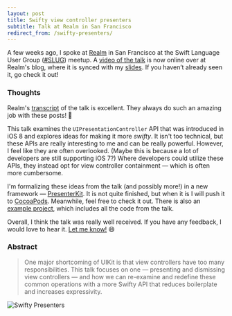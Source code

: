 ```yaml
---
layout: post
title: Swifty view controller presenters
subtitle: Talk at Realm in San Francisco
redirect_from: /swifty-presenters/
---
```


A few weeks ago, I spoke at [Realm](https://realm.io) in San Francisco at the Swift Language User Group ([#SLUG](https://www.meetup.com/swift-language/events/227833264/)) meetup. A [video of the talk](https://realm.io/news/slug-jesse-squires-swifty-view-controller-presenters/) is now online over at Realm's blog, where it is synced with my [slides](https://speakerdeck.com/jessesquires/swifty-view-controller-presenters). If you haven’t already seen it, go check it out!

<!--excerpt-->

### Thoughts

Realm's [transcript](https://realm.io/news/slug-jesse-squires-swifty-view-controller-presenters/) of the talk is excellent. They always do such an amazing job with these posts! 🙌

This talk examines the `UIPresentationController` API that was introduced in iOS 8 and explores ideas for making it more *swifty*. It isn't too technical, but these APIs are really interesting to me and can be really powerful. However, I feel like they are often overlooked. (Maybe this is because a lot of developers are still supporting iOS 7?) Where developers could utilize these APIs, they instead opt for view controller containment &mdash; which is often more cumbersome.

I'm formalizing these ideas from the talk (and possibly more!) in a new framework &mdash; [PresenterKit](https://github.com/jessesquires/PresenterKit). It is not quite finished, but when it is I will push it to [CocoaPods](https://cocoapods.org). Meanwhile, feel free to check it out. There is also an [example project](https://github.com/jessesquires/PresenterKit/tree/develop/Example), which includes all the code from the talk.

Overall, I think the talk was really well received. If you have any feedback, I would love to hear it. [Let me know!](https://twitter.com/jesse_squires) 😄

### Abstract

>One major shortcoming of UIKit is that view controllers have too many responsibilities. This talk focuses on one — presenting and dismissing view controllers — and how we can re-examine and redefine these common operations with a more Swifty API that reduces boilerplate and increases expressivity.

<img class="img-thumbnail img-responsive center" src="{{ site.img_url }}/yodawg-swifty-presenters.jpg" title="Swifty Presenters" alt="Swifty Presenters"/>
